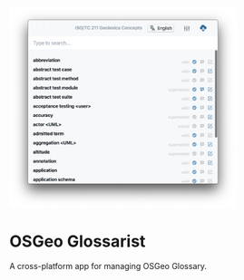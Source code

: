 <img src="docs/HomeScreenshot.png?raw=true" width="400">

# OSGeo Glossarist

A cross-platform app for managing OSGeo Glossary.

